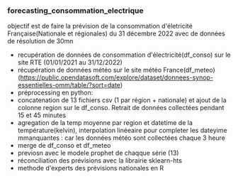### forecasting_consommation_electrique

objectif est de faire la prévision  de la consommation d'életricité Française(Nationale et régionales) du 31  décembre 2022 avec de données de résolution de 30mn

- recupération de données  de consommation d'électricité(df_conso) sur le site RTE (01/01/2021 au 31/12/2022)
- récupération de données météo sur le site météo France(df_meteo)  (https://public.opendatasoft.com/explore/dataset/donnees-synop-essentielles-omm/table/?sort=date)
- préprocessing en python:
- concatenation de 13 fichiers csv (1 par région + nationale) et ajout de la colonne region sur le df_conso. Retrait de données collectées pendant  15 et 45 minutes 
- agregation de la temp  moyenne par  region et datetime de la température(kelvin), interpolation linéeaire pour completer les dateyime mmanquantes : car les données météo sont collectées chaque 3 heure
- merge  de df_conso et df_meteo
- previosn avec le modele prophet de chaqque série (13)
- réconciliation des prévisions avec la librairie sklearn-hts
- methode d'experts des prévisions nationales en R
